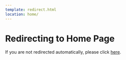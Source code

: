 ```yaml
---
template: redirect.html
location: home/ 
---
```


# Redirecting to Home Page

If you are not redirected automatically, please click [here](home/).
